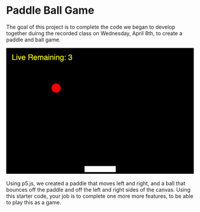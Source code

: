 # Paddle Ball Game

The goal of this project is to complete the code we began to develop together duirng the recorded class on Wednesday, April 8th, to create a paddle and ball game.

![paddle](paddle_ball.gif)

Using p5.js, we created a paddle that moves left and right, and a ball that bounces off the paddle and off the left and right sides of the canvas. Using this starter code, your job is to complete one more more features, to be able to play this as a game.





